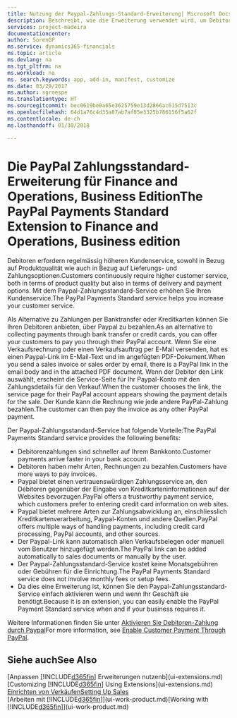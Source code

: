 ```yaml
---
title: Nutzung der Paypal-Zahlungs-Standard-Erweiterung| Microsoft Docs
description: Beschreibt, wie die Erweiterung verwendet wird, um Debitoren zu aktivieren, um Zahlungen mit Paypal zu leisten.
services: project-madeira
documentationcenter: 
author: SorenGP
ms.service: dynamics365-financials
ms.topic: article
ms.devlang: na
ms.tgt_pltfrm: na
ms.workload: na
ms. search.keywords: app, add-in, manifest, customize
ms.date: 03/29/2017
ms.author: sgroespe
ms.translationtype: HT
ms.sourcegitcommit: bec0619be0a65e3625759e13d2866ac615d7513c
ms.openlocfilehash: 64d1a76c4d35a87ab7af85e3325b786156f5a62f
ms.contentlocale: de-ch
ms.lasthandoff: 01/30/2018

---
```

# <a name="the-paypal-payments-standard-extension-to-finance-and-operations-business-edition"></a><span data-ttu-id="9402f-103">Die PayPal Zahlungsstandard- Erweiterung für Finance and Operations, Business Edition</span><span class="sxs-lookup"><span data-stu-id="9402f-103">The PayPal Payments Standard Extension to Finance and Operations, Business edition</span></span> 
<span data-ttu-id="9402f-104">Debitoren erfordern regelmässig höheren Kundenservice, sowohl in Bezug auf Produktqualität wie auch in Bezug auf Lieferungs- und Zahlungsoptionen.</span><span class="sxs-lookup"><span data-stu-id="9402f-104">Customers continuously require higher customer service, both in terms of product quality but also in terms of delivery and payment options.</span></span> <span data-ttu-id="9402f-105">Mit dem Paypal-Zahlungsstandard-Service erhöhen Sie Ihren Kundenservice.</span><span class="sxs-lookup"><span data-stu-id="9402f-105">The PayPal Payments Standard service helps you increase your customer service.</span></span>

<span data-ttu-id="9402f-106">Als Alternative zu Zahlungen per Banktransfer oder Kreditkarten können Sie Ihren Debitoren anbieten, über Paypal zu bezahlen.</span><span class="sxs-lookup"><span data-stu-id="9402f-106">As an alternative to collecting payments through bank transfer or credit cards, you can offer your customers to pay you through their PayPal account.</span></span> <span data-ttu-id="9402f-107">Wenn Sie eine Verkaufsrechnung oder einen Verkaufsauftrag per E-Mail versenden, hat es einen Paypal-Link im E-Mail-Text und im angefügten PDF-Dokument.</span><span class="sxs-lookup"><span data-stu-id="9402f-107">When you send a sales invoice or sales order by email, there is a PayPal link in the email body and in the attached PDF document.</span></span> <span data-ttu-id="9402f-108">Wenn der Debitor den Link auswählt, erscheint die Service-Seite für Ihr Paypal-Konto mit den Zahlungsdetails für den Verkauf.</span><span class="sxs-lookup"><span data-stu-id="9402f-108">When the customer chooses the link, the service page for their PayPal account appears showing the payment details for the sale.</span></span> <span data-ttu-id="9402f-109">Der Kunde kann die Rechnung wie jede andere PayPal-Zahlung bezahlen.</span><span class="sxs-lookup"><span data-stu-id="9402f-109">The customer can then pay the invoice as any other PayPal payment.</span></span>

<span data-ttu-id="9402f-110">Der Paypal-Zahlungsstandard-Service hat folgende Vorteile:</span><span class="sxs-lookup"><span data-stu-id="9402f-110">The PayPal Payments Standard service provides the following benefits:</span></span>

* <span data-ttu-id="9402f-111">Debitorenzahlungen sind schneller auf Ihrem Bankkonto.</span><span class="sxs-lookup"><span data-stu-id="9402f-111">Customer payments arrive faster in your bank account.</span></span>
* <span data-ttu-id="9402f-112">Debitoren haben mehr Arten, Rechnungen zu bezahlen.</span><span class="sxs-lookup"><span data-stu-id="9402f-112">Customers have more ways to pay invoices.</span></span>
* <span data-ttu-id="9402f-113">Paypal bietet einen vertrauenswürdigen Zahlungsservice an, den Debitoren gegenüber der Eingabe von Kreditkarteninformationen auf der Websites bevorzugen.</span><span class="sxs-lookup"><span data-stu-id="9402f-113">PayPal offers a trustworthy payment service, which customers prefer to entering credit card information on web sites.</span></span>
* <span data-ttu-id="9402f-114">Paypal bietet mehrere Arten zur Zahlungsabwicklung an, einschliesslich Kreditkartenverarbeitung, Paypal-Konten und andere Quellen.</span><span class="sxs-lookup"><span data-stu-id="9402f-114">PayPal offers multiple ways of handling payments, including credit card processing, PayPal accounts, and other sources.</span></span>
* <span data-ttu-id="9402f-115">Der Paypal-Link kann automatisch allen Verkaufsbelegen oder manuell vom Benutzer hinzugefügt werden.</span><span class="sxs-lookup"><span data-stu-id="9402f-115">The PayPal link can be added automatically to sales documents or manually by the user.</span></span>
* <span data-ttu-id="9402f-116">Der Paypal-Zahlungsstandard-Service kostet keine Monatsgebühren oder Gebühren für die Einrichtung.</span><span class="sxs-lookup"><span data-stu-id="9402f-116">The PayPal Payments Standard service does not involve monthly fees or setup fees.</span></span>
* <span data-ttu-id="9402f-117">Da dies eine Erweiterung ist, können Sie den Paypal-Zahlungsstandard-Service einfach aktivieren wenn und wenn Ihr Geschäft sie benötigt.</span><span class="sxs-lookup"><span data-stu-id="9402f-117">Because it is an extension, you can easily enable the PayPal Payment Standard service when and if your business requires it.</span></span>  

<span data-ttu-id="9402f-118">Weitere Informationen finden Sie unter [Aktivieren Sie Debitoren-Zahlung durch Paypal](sales-how-enable-payment-service-extensions.md)</span><span class="sxs-lookup"><span data-stu-id="9402f-118">For more information, see [Enable Customer Payment Through PayPal](sales-how-enable-payment-service-extensions.md).</span></span>

## <a name="see-also"></a><span data-ttu-id="9402f-119">Siehe auch</span><span class="sxs-lookup"><span data-stu-id="9402f-119">See Also</span></span>
<span data-ttu-id="9402f-120">[Anpassen [!INCLUDE[d365fin](includes/d365fin_md.md)] Erweiterungen nutzenb](ui-extensions.md)</span><span class="sxs-lookup"><span data-stu-id="9402f-120">[Customizing [!INCLUDE[d365fin](includes/d365fin_md.md)] Using Extensions](ui-extensions.md)</span></span>  
[<span data-ttu-id="9402f-121">Einrichten von Verkäufen</span><span class="sxs-lookup"><span data-stu-id="9402f-121">Setting Up Sales</span></span>](sales-setup-sales.md)  
<span data-ttu-id="9402f-122">[Arbeiten mit [!INCLUDE[d365fin](includes/d365fin_md.md)]](ui-work-product.md)</span><span class="sxs-lookup"><span data-stu-id="9402f-122">[Working with [!INCLUDE[d365fin](includes/d365fin_md.md)]](ui-work-product.md)</span></span>


